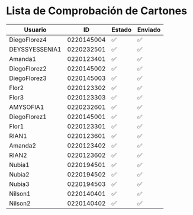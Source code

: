 # Lista de Comprobación de Cartones

| Usuario | ID | Estado | Enviado |
|---------|----|---------|---------|
| DiegoFlorez4 | 0220145004 | ✅ | ✅ |
| DEYSSYESSENIA1 | 0220232501 | ✅ | ✅ |
| Amanda1 | 0220123401 | ✅ | ✅ |
| DiegoFlorez2 | 0220145002 | ✅ | ✅ |
| DiegoFlorez3 | 0220145003 | ✅ | ✅ |
| Flor2 | 0220123302 | ✅ | ✅ |
| Flor3 | 0220123303 | ✅ | ✅ |
| AMYSOFIA1 | 0220232601 | ✅ | ✅ |
| DiegoFlorez1 | 0220145001 | ✅ | ✅ |
| Flor1 | 0220123301 | ✅ | ✅ |
| RIAN1 | 0220123601 | ✅ | ✅ |
| Amanda2 | 0220123402 | ✅ | ✅ |
| RIAN2 | 0220123602 | ✅ | ✅ |
| Nubia1 | 0220194501 | ✅ | ✅ |
| Nubia2 | 0220194502 | ✅ | ✅ |
| Nubia3 | 0220194503 | ✅ | ✅ |
| Nilson1 | 0220140401 | ✅ | ✅ |
| Nilson2 | 0220140402 | ✅ | ✅ |
